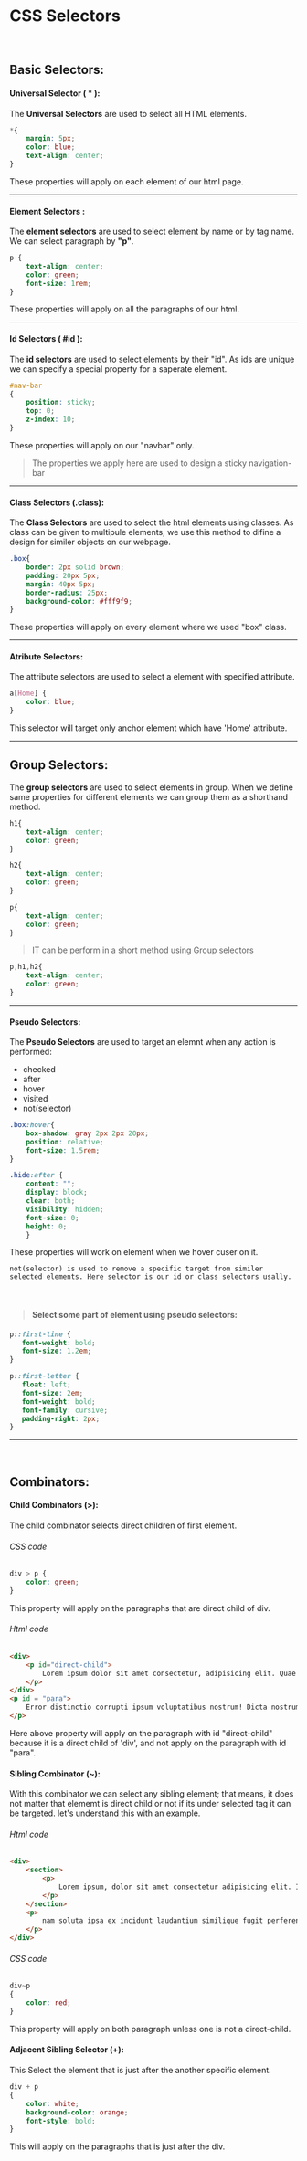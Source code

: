 # CSS Selectors

<br>

## Basic Selectors:

#### Universal Selector ( \* ):

The **Universal Selectors** are used to select all HTML elements.

```CSS
*{
    margin: 5px;
    color: blue;
    text-align: center;
}
```

These properties will apply on each element of our html page.

---

#### Element Selectors :

The **element selectors** are used to select element by name or by tag name. We can select paragraph by **"p"**.

```CSS
p {
    text-align: center;
    color: green;
    font-size: 1rem;
}
```

These properties will apply on all the paragraphs of our html.

---

#### Id Selectors ( #id ):

The **id selectors** are used to select elements by their "id". As ids are unique we can specify a special property for a saperate element.

```CSS
#nav-bar
{
    position: sticky;
    top: 0;
    z-index: 10;
}
```

These properties will apply on our "navbar" only. <p>

> The properties we apply here are used to design a sticky navigation-bar

---

#### Class Selectors (.class):

The **Class Selectors** are used to select the html elements using classes. As class can be given to multipule elements, we use this method to difine a design for similer objects on our webpage.

```CSS
.box{
    border: 2px solid brown;
    padding: 20px 5px;
    margin: 40px 5px;
    border-radius: 25px;
    background-color: #fff9f9;
}
```

These properties will apply on every element where we used "box" class.

---
#### Atribute Selectors:

The attribute selectors are used to select a element with specified attribute.

```CSS
a[Home] {
    color: blue;
}
```

This selector will target only anchor element which have 'Home' attribute.

---

## Group Selectors:

The **group selectors** are used to select elements in group. When we define same properties for different elements we can group them as a shorthand method.

```CSS
h1{
    text-align: center;
    color: green;
}

h2{
    text-align: center;
    color: green;
}

p{
    text-align: center;
    color: green;
}
```

> IT can be perform in a short method using Group selectors

```CSS
p,h1,h2{
    text-align: center;
    color: green;
}
```

---


#### Pseudo Selectors:

The **Pseudo Selectors** are used to target an elemnt when any action is performed:

- checked
- after
- hover
- visited
- not(selector)

```CSS
.box:hover{
    box-shadow: gray 2px 2px 20px;
    position: relative;
    font-size: 1.5rem;
}

.hide:after {
    content: "";
    display: block;
    clear: both;
    visibility: hidden;
    font-size: 0;
    height: 0;
    }
```

These properties will work on element when we hover cuser on it.

`not(selector) is used to remove a specific target from similer selected elements. Here selector is our id or class selectors usally.`

<br>

> #### Select some part of element using pseudo selectors:

```CSS
p::first-line {
   font-weight: bold;
   font-size: 1.2em;
}

p::first-letter {
   float: left;
   font-size: 2em;
   font-weight: bold;
   font-family: cursive;
   padding-right: 2px;
}

```

---
<br>

## Combinators:

#### Child Combinators (>):
The child combinator selects direct children of first element.
###### CSS code
```CSS
div > p {
    color: green;
}
```
This property will apply on the paragraphs that are direct child of div.
###### Html code
```HTML
<div>
    <p id="direct-child">
        Lorem ipsum dolor sit amet consectetur, adipisicing elit. Quae animi eos eum.
    </p>
</div>
<p id = "para">
    Error distinctio corrupti ipsum voluptatibus nostrum! Dicta nostrum culpa veritatis perferendis.
</p>
```
Here above property will apply on the paragraph with id "direct-child" because it is a direct child of 'div', and not apply on the paragraph with id "para".

#### Sibling Combinator (~):
With this combinator we can select any sibling element; that means, it does not matter that elememt is direct child or not if its under selected tag it can be targeted. let's understand this with an example.

###### Html code
```HTML
<div>
    <section>
        <p>
            Lorem ipsum, dolor sit amet consectetur adipisicing elit. Id itaque dolores inventore?
        </p>
    </section>
    <p>
        nam soluta ipsa ex incidunt laudantium similique fugit perferendis sunt fuga cumque impedit tempore nobis porro a perspiciatis!
    </p>
</div>
```
###### CSS code
```CSS
div~p
{
    color: red;
}
```
This property will apply on both paragraph unless one is not a direct-child.

####  Adjacent Sibling Selector (+):
This Select the element that is just after the another specific element.
``` CSS
div + p
{
    color: white;
    background-color: orange;
    font-style: bold;
}
```
This will apply on the paragraphs that is just after the div.

#### 


